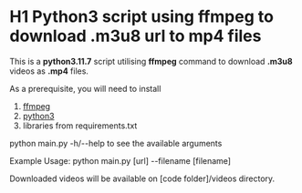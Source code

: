 # H1 Python3 script using ffmpeg to download .m3u8 url to mp4 files
This is a **python3.11.7** script utilising **ffmpeg** command to download **.m3u8** videos as **.mp4** files.

As a prerequisite, you will need to install
1. [ffmpeg](https://ffmpeg.org/download.html)
2. [python3](https://www.python.org/downloads/)
3. libraries from requirements.txt

python main.py -h/--help to see the available arguments

Example Usage: python main.py [url] --filename [filename]

Downloaded videos will be available on [code folder]/videos directory.